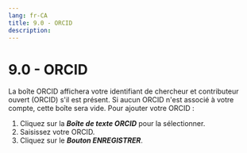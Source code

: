 ```yaml
---
lang: fr-CA
title: 9.0 - ORCID
description:
---
```


# 9.0 - ORCID

La boîte ORCID affichera votre identifiant de chercheur et contributeur ouvert (ORCID) s'il est présent. Si aucun ORCID n'est associé à votre compte, cette boîte sera vide. Pour ajouter votre ORCID :
1. Cliquez sur la ***Boîte de texte ORCID*** pour la sélectionner.
2. Saisissez votre ORCID.
3. Cliquez sur le ***Bouton ENREGISTRER***.
